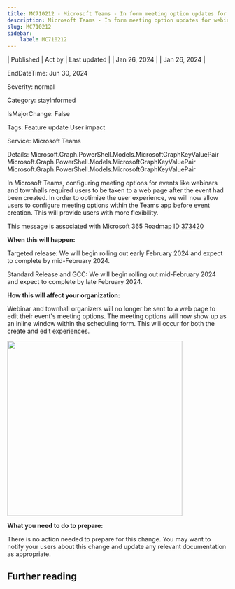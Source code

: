 ```yaml
---
title: MC710212 - Microsoft Teams - In form meeting option updates for webinars and townhalls
description: Microsoft Teams - In form meeting option updates for webinars and townhalls
slug: MC710212
sidebar:
    label: MC710212
---
```



| Published | Act by | Last updated |
| Jan 26, 2024 |  | Jan 26, 2024 |

EndDateTime: Jun 30, 2024

Severity: normal

Category: stayInformed

IsMajorChange: False

Tags: Feature update User impact

Service: Microsoft Teams

Details: Microsoft.Graph.PowerShell.Models.MicrosoftGraphKeyValuePair Microsoft.Graph.PowerShell.Models.MicrosoftGraphKeyValuePair Microsoft.Graph.PowerShell.Models.MicrosoftGraphKeyValuePair

<p>In Microsoft Teams, configuring meeting options for events like webinars and townhalls required users to be taken to a web page after the event had been created. In order to optimize the user experience, we will now allow users to configure meeting options within the Teams app before event creation. This will provide users with more flexibility.</p><p>This message is associated with Microsoft 365 Roadmap ID <a href="https://www.microsoft.com/microsoft-365/roadmap?filters=&amp;searchterms=373420" target="_blank">373420</a></p><p><b>When this will happen:</b></p><p>Targeted release: We will begin rolling out early February 2024 and expect to complete by mid-February 2024.</p><p>Standard Release and GCC: We will begin rolling out mid-February 2024 and expect to complete by late February 2024.</p><p><b>How this will affect your organization:</b></p><p>Webinar and townhall organizers will no longer be sent to a web page to edit their event's meeting options. The meeting options will now show up as an inline window within the scheduling form. This will occur for both the create and edit experiences.</p><p><img src="https://img-prod-cms-rt-microsoft-com.akamaized.net/cms/api/am/imageFileData/RW1h4Hh?ver=8b12" style="width: 400px;"><br></p><p><b>What you need to do to prepare:</b></p><p>There is no action needed to prepare for this change. You may want to notify your users about this change and update any relevant documentation as appropriate.</p>

## Further reading
